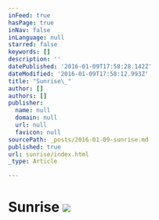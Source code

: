 ```yaml
---
inFeed: true
hasPage: true
inNav: false
inLanguage: null
starred: false
keywords: []
description: ''
datePublished: '2016-01-09T17:58:28.142Z'
dateModified: '2016-01-09T17:58:12.993Z'
title: "Sunrise\_"
author: []
authors: []
publisher:
  name: null
  domain: null
  url: null
  favicon: null
sourcePath: _posts/2016-01-09-sunrise.md
published: true
url: sunrise/index.html
_type: Article

---
```

# Sunrise ![](https://the-grid-user-content.s3-us-west-2.amazonaws.com/abb8c84a-cb07-40ca-bea9-9a56b6281fbf.jpg)